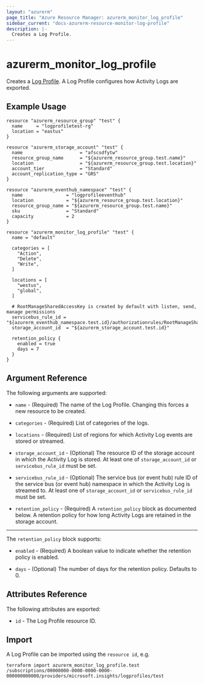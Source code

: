 ```yaml
---
layout: "azurerm"
page_title: "Azure Resource Manager: azurerm_monitor_log_profile"
sidebar_current: "docs-azurerm-resource-monitor-log-profile"
description: |-
  Creates a Log Profile.
---
```


# azurerm_monitor_log_profile

Creates a [Log Profile](https://docs.microsoft.com/en-us/azure/monitoring-and-diagnostics/monitoring-overview-activity-logs#export-the-activity-log-with-a-log-profile). A Log Profile configures how Activity Logs are exported.

## Example Usage

```hcl
resource "azurerm_resource_group" "test" {
  name     = "logprofiletest-rg"
  location = "eastus"
}

resource "azurerm_storage_account" "test" {
  name                     = "afscsdfytw"
  resource_group_name      = "${azurerm_resource_group.test.name}"
  location                 = "${azurerm_resource_group.test.location}"
  account_tier             = "Standard"
  account_replication_type = "GRS"
}
	
resource "azurerm_eventhub_namespace" "test" {
  name                = "logprofileeventhub"
  location            = "${azurerm_resource_group.test.location}"
  resource_group_name = "${azurerm_resource_group.test.name}"
  sku                 = "Standard"
  capacity            = 2
}

resource "azurerm_monitor_log_profile" "test" {
  name = "default"

  categories = [
    "Action",
    "Delete",
    "Write",
  ]
	
  locations = [
    "westus",
    "global",
  ]
	
  # RootManageSharedAccessKey is created by default with listen, send, manage permissions
  servicebus_rule_id = "${azurerm_eventhub_namespace.test.id}/authorizationrules/RootManageSharedAccessKey"
  storage_account_id  = "${azurerm_storage_account.test.id}"

  retention_policy {
    enabled = true
    days = 7
  }
}
```

## Argument Reference

The following arguments are supported:

* `name` - (Required) The name of the Log Profile. Changing this forces a
    new resource to be created.

* `categories` - (Required) List of categories of the logs.
  
* `locations` - (Required) List of regions for which Activity Log events are stored or streamed.

* `storage_account_id` - (Optional) The resource ID of the storage account in which the Activity Log is stored. At least one of `storage_account_id` or `servicebus_rule_id` must be set.

* `servicebus_rule_id` - (Optional) The service bus (or event hub) rule ID of the service bus (or event hub) namespace in which the Activity Log is streamed to. At least one of `storage_account_id` or `servicebus_rule_id` must be set.

* `retention_policy` - (Required) A `retention_policy` block as documented below. A retention policy for how long Activity Logs are retained in the storage account.

---

The `retention_policy` block supports:

* `enabled` - (Required) A boolean value to indicate whether the retention policy is enabled.

* `days` - (Optional) The number of days for the retention policy. Defaults to 0.

## Attributes Reference

The following attributes are exported:

* `id` - The Log Profile resource ID.

## Import

A Log Profile can be imported using the `resource id`, e.g.

```shell
terraform import azurerm_monitor_log_profile.test /subscriptions/00000000-0000-0000-0000-000000000000/providers/microsoft.insights/logprofiles/test
```
